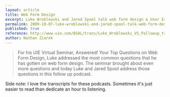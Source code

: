 ```yaml
---
layout: article
title: Web Form Design
excerpt: Luke Wroblewski and Jared Spool talk web form design & User Experience
permalink: 2009-10-07-luke-wroblewski-and-jared-spool-talk-web-form-design-ux
published: true
reference: http://www.uie.com/BSAL/trans/Luke_Wroblewski_VS_Followup_transcript.html
author: Nathan Ziarek
---
```


> For his UIE Virtual Seminar, Answered! Your Top Questions on Web Form Design, Luke addressed the most common questions that he has gotten on web form design. The seminar brought about even more questions and today Luke and Jared Spool address those questions in this follow up podcast.

Side note: I love the transcripts for these podcasts. Sometimes it's just easier to read than dedicate an hour to listening.